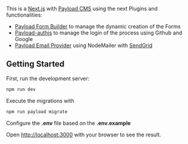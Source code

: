 This is a [Next.js](https://nextjs.org) with [Payload CMS](https://payloadcms.com/) using the next Plugins and functionalities:

- [Payload Form Builder](@react-native-firebase/crashlytics) to manage the dynamic creation of the Forms
- [Payload-authjs](https://github.com/CrawlerCode/payload-authjs) to manage the login of the process using Github and Google
- [Payload Email Provider](https://payloadcms.com/docs/email/overview) using NodeMailer with [SendGrid](https://sendgrid.com/en-us)

## Getting Started

First, run the development server:

```bash
npm run dev
```

Execute the migrations with

```bash
npm run payload migrate
```

Configure the **.env** file based on the **.env.example**

Open [http://localhost:3000](http://localhost:3000) with your browser to see the result.
